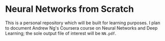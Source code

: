 # Neural Networks from Scratch
This is a personal repository which will be built for learning purposes. 
I plan to document Andrew Ng's Coursera course on Neural Networks and Deep Learning; the sole output file of interest will be `NN.pdf`.
